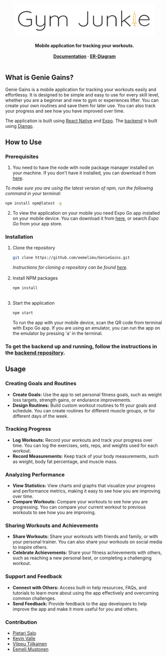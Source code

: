 <div style="text-align: center;">
<a name="readme-top"></a>

<br />
<div align="center">
  <a>
    <img src="./assets/GJunkie_02.png" alt="GymJunkieLogo" width="450" height="100">
  </a>
  <h4 align="center">
    Mobile application for tracking your workouts.
    <br />
    <br />
    <a href="https://github.com/eemelimu/GymJunkie/tree/main/Documents"><strong>Documentation</strong></a>
    ·
    <a href="https://github.com/eemelimu/GymJunkie/tree/main/Documents"><strong>ER-Diagram</strong></a>
    <br />
    <br />
  </h4>
</div>
</div>

## What is Genie Gains?

Genie Gains is a mobile application for tracking your workouts easily and effortlessy. It is designed to be simple and easy to use for every skill level, whether you are a beginner and new to gym or experiences lifter. You can create your own routines and save them for later use. You can also track your progress and see how you have improved over time.

The application is built using [React Native](https://reactnative.dev/) and [Expo](https://expo.dev/). The [backend](https://github.com/salopietari/geniegains-rest-api/tree/main) is built using [Django](https://www.djangoproject.com/).

## How to Use

### Prerequisites

1. You need to have the node with node package manager installed on your machine. If you don't have it installed, you can download it from [here](https://nodejs.org/en/download/).

_To make sure you are using the latest version of npm, run the following command in your terminal:_

```sh
npm install npm@latest -g
```


2.  To view the application on your mobile you need Expo Go app installed on your mobile device. You can download it from [here](https://expo.dev/client), or search _Expo Go_ from your app store.

### Installation

1. Clone the repository
   ```sh
   git clone https://github.com/eemelimu/GenieGains.git
   ```
   _Instructions for cloning a repository can be found [here](https://docs.github.com/en/repositories/creating-and-managing-repositories/cloning-a-repository)._
   <br>
   <br>
2. Install NPM packages
   ```sh
   npm install
   ```
    <br>
3. Start the application
   ```sh
   npm start
   ```
   To run the app with your mobile device, scan the QR code from terminal with Expo Go app. If you are using an emulator, you can run the app on the emulator by pressing 'a' in the terminal.

### To get the backend up and running, follow the instructions in the [backend repository](https://github.com/salopietari/gymjunkie-rest-api/tree/main).

## Usage

### Creating Goals and Routines
- <Strong>Create Goals:</Strong> Use the app to set personal fitness goals, such as weight loss targets, strength gains, or endurance improvements.
- <Strong>Design Routines:</Strong> Build custom workout routines to fit your goals and schedule. You can create routines for different muscle groups, or for different days of the week.

### Tracking Progress
- <Strong>Log Workouts:</Strong> Record your workouts and track your progress over time. You can log the exercises, sets, reps, and weights used for each workout.
- <Strong>Record Measurements:</Strong> Keep track of your body measurements, such as weight, body fat percentage, and muscle mass. 

### Analyzing Performance
- <Strong>View Statistics:</Strong> View charts and graphs that visualize your progress and performance metrics, making it easy to see how you are improving over time.
- <Strong>Compare Workouts:</Strong> Compare your workouts to see how you are progressing. You can compare your current workout to previous workouts to see how you are improving.

### Sharing Workouts and Achievements
- <Strong>Share Workouts:</Strong> Share your workouts with friends and family, or with your personal trainer. You can also share your workouts on social media to inspire others.
- <Strong>Celebrate Achievements:</Strong> Share your fitness achievements with others, such as reaching a new personal best, or completing a challenging workout.

### Support and Feedback
- <Strong>Connect with Others:</Strong> Access built-in help resources, FAQs, and tutorials to learn more about using the app effectively and overcoming common challenges.
- <Strong>Send Feedback:</Strong> Provide feedback to the app developers to help improve the app and make it more useful for you and others.

### Contribution

- [Pietari Salo](https://github.com/salopietari)
- [Kevin Valle](https://github.com/MMKeke11)
- [Vilppu Tiilkainen](https://github.com/OnlyGIGO)
- [Eemeli Mustonen](https://github.com/eemelimu)